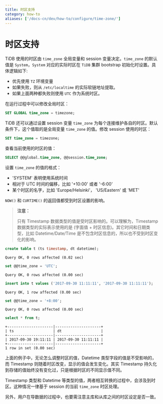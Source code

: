 ```yaml
---
title: 时区支持
category: how-to
aliases: ['/docs-cn/dev/how-to/configure/time-zone/']
---
```


# 时区支持

TiDB 使用的时区由 `time_zone` 全局变量和 session 变量决定。`time_zone` 的默认值是 `System`，`System` 对应的实际时区在 `TiDB` 集群 bootstrap 初始化时设置。具体逻辑如下:

* 优先使用 `TZ` 环境变量
* 如果失败，则从 `/etc/localtime` 的实际软链地址提取。
* 如果上面两种都失败则使用 `UTC` 作为系统时区。

在运行过程中可以修改全局时区：



```sql
SET GLOBAL time_zone = timezone;
```

TiDB 还可以通过设置 session 变量 `time_zone` 为每个连接维护各自的时区。默认条件下，这个值取的是全局变量 `time_zone` 的值。修改 session 使用的时区：



```sql
SET time_zone = timezone;
```

查看当前使用的时区的值：



```sql
SELECT @@global.time_zone, @@session.time_zone;
```

设置 `time_zone` 的值的格式：

* 'SYSTEM' 表明使用系统时间
* 相对于 UTC 时间的偏移，比如 '+10:00' 或者 '-6:00'
* 某个时区的名字，比如 'Europe/Helsinki'， 'US/Eastern' 或 'MET'

`NOW()` 和 `CURTIME()` 的返回值都受到时区设置的影响。

> **注意：**
>
> 只有 Timestamp 数据类型的值是受时区影响的。可以理解为，Timestamp 数据类型的实际表示使用的是 (字面值 + 时区信息)。其它时间和日期类型，比如 Datetime/Date/Time 是不包含时区信息的，所以也不受到时区变化的影响。





```sql
create table t (ts timestamp, dt datetime);
```

```
Query OK, 0 rows affected (0.02 sec)
```



```sql
set @@time_zone = 'UTC';
```

```
Query OK, 0 rows affected (0.00 sec)
```



```sql
insert into t values ('2017-09-30 11:11:11', '2017-09-30 11:11:11');
```

```
Query OK, 1 row affected (0.00 sec)
```



```sql
set @@time_zone = '+8:00';
```

```
Query OK, 0 rows affected (0.00 sec)
```



```sql
select * from t;
```

```
+---------------------|---------------------+
| ts                  | dt                  |
+---------------------|---------------------+
| 2017-09-30 19:11:11 | 2017-09-30 11:11:11 |
+---------------------|---------------------+
1 row in set (0.00 sec)
```

上面的例子中，无论怎么调整时区的值，Datetime 类型字段的值是不受影响的，而 Timestamp 则随着时区改变，显示的值会发生变化。其实 Timestamp 持久化到存储的值始终没有变化过，只是根据时区的不同显示值不同。

Timestamp 类型和 Datetime 等类型的值，两者相互转换的过程中，会涉及到时区。这种情况一律基于 session 的当前 `time_zone` 时区处理。

另外，用户在导数据的过程中，也要需注意主库和从库之间的时区设定是否一致。
